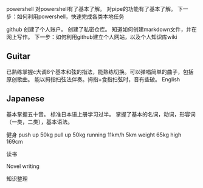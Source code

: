 powershell
对powershell有了基本了解。
对pipe的功能有了基本了解。
下一步：如何利用powershell，快速完成各类本地任务

github
创建了个人账户。
创建了私密仓库。
知道如何创建markdown文件，并在网上写作。
下一步：如何利用github建立个人网站，以及个人知识库wiki

## Guitar
已熟练掌握c大调8个基本和弦的指法，能熟练切换。可以弹唱简单的曲子，包括原创歌曲。
能以拇指扫弦法伴奏。拇指+食指扫弦时，音有些破。
English

## Japanese 
基本掌握五十音。
标准日本语上册学习过半。
掌握了基本的名词，动词，形容词（一类，二类），基本语法。

健身
push up 50kg
pull up 50kg
running 11km/h  5km
weight  65kg
high    169cm


读书

Novel writing

知识整理



